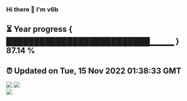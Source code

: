 ### Hi there 👋  I'm v6b  
⏳ Year progress { ██████████████████████████▁▁▁▁ } 87.14 %
---
⏰ Updated on Tue, 15 Nov 2022 01:38:33 GMT
---
![](https://github-readme-stats.vercel.app/api?username=v6b&bg_color=30,e96443,904e95&title_color=fff&text_color=fff&layout=compact)
![](https://github-readme-stats.vercel.app/api/top-langs/?username=v6b&layout=compact&bg_color=30,e96443,904e95&title_color=fff&text_color=fff)  
![](https://gcore.jsdelivr.net/gh/v6b/v6b@main/assets/github-contribution-grid-snake.svg)


